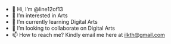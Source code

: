 - 👋 Hi, I’m @line12of13
- 👀 I’m interested in Arts
- 🌱 I’m currently learning Digital Arts
- 💞️ I’m looking to collaborate on Digital Arts
- 📫 How to reach me? Kindly email me here at ilkth@gmail.com

<!---
line12of13/line12of13 is a ✨ special ✨ repository because its `README.md` (this file) appears on your GitHub profile.
You can click the Preview link to take a look at your changes.
--->
